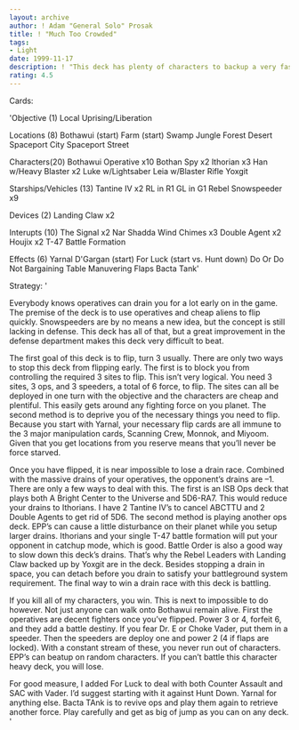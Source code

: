 ```yaml
---
layout: archive
author: ! Adam "General Solo" Prosak
title: ! "Much Too Crowded"
tags:
- Light
date: 1999-11-17
description: ! "This deck has plenty of characters to backup a very fast operatives setup.	Has a few cards to disrupt the Anti-ops strategy."
rating: 4.5
---
```

Cards: 

'Objective (1)
Local Uprising/Liberation

Locations (8)
Bothawui (start)
Farm (start)
Swamp
Jungle
Forest
Desert
Spaceport City
Spaceport Street

Characters(20)
Bothawui Operative x10
Bothan Spy x2
Ithorian x3
Han w/Heavy Blaster x2
Luke w/Lightsaber
Leia w/Blaster Rifle
Yoxgit

Starships/Vehicles (13)
Tantine IV x2
RL in R1
GL in G1
Rebel Snowspeeder x9

Devices (2)
Landing Claw x2

Interupts (10)
The Signal x2
Nar Shadda Wind Chimes x3
Double Agent x2
Houjix x2
T-47 Battle Formation

Effects (6)
Yarnal D'Gargan (start)
For Luck (start vs. Hunt down)
Do Or Do Not
Bargaining Table
Manuvering Flaps
Bacta Tank'

Strategy: '

Everybody knows operatives can drain you for a lot early on in the game.	The premise of the deck is to use operatives and cheap aliens to flip quickly.	Snowspeeders are by no means a new idea, but the concept is still lacking in defense. This deck has all of that, but a great improvement in the defense department makes this deck very difficult to beat.


The first goal of this deck is to flip, turn 3 usually.  There are only two ways to stop this deck from flipping early.  The first is to block you from controlling the required 3 sites to flip.  This isn&#8217;t very logical.  You need 3 sites, 3 ops, and 3 speeders, a total of 6 force, to flip.  The sites can all be deployed in one turn with the objective and the characters are cheap and plentiful.	This easily gets around any fighting force on you planet.  The second method is to deprive you of the necessary things you need to flip.  Because you start with Yarnal, your necessary flip cards are all immune to the 3 major manipulation cards, Scanning Crew, Monnok, and Miyoom.  Given that you get locations from you reserve means that you&#8217;ll never be force starved.

Once you have flipped, it is near impossible to lose a drain race.  Combined with the massive drains of your operatives, the opponent&#8217;s drains are &#8211;1.  There are only a few ways to deal with this.  The first is an ISB Ops deck that plays both A Bright Center to the Universe and 5D6-RA7.  This would reduce your drains to Ithorians.  I have 2 Tantine IV&#8217;s to cancel ABCTTU and 2 Double Agents to get rid of 5D6.  The second method is playing another ops deck.  EPP&#8217;s can cause a little disturbance on their planet while you setup larger drains.  Ithorians and your single T-47 battle formation will put your opponent in catchup mode, which is good.  Battle Order is also a good way to slow down this deck&#8217;s drains.  That&#8217;s why the Rebel Leaders with Landing Claw backed up by Yoxgit are in the deck.  Besides stopping a drain in space, you can detach before you drain to satisfy your battleground system requirement.  The final way to win a drain race with this deck is battling.

If you kill all of my characters, you win.  This is next to impossible to do however.  Not just anyone can walk onto Bothawui remain alive.  First the operatives are decent fighters once you&#8217;ve flipped.  Power 3 or 4, forfeit 6, and they add a battle destiny.  If you fear Dr. E or Choke Vader, put them in a speeder.  Then the speeders are deploy one and power 2 (4 if flaps are locked).	With a constant stream of these, you never run out of characters.  EPP&#8217;s can beatup on random characters.  If you can&#8217;t battle this character heavy deck, you will lose.

For good measure, I added For Luck to deal with both Counter Assault and SAC with Vader.  I&#8217;d suggest starting with it against Hunt Down.  Yarnal for anything else.	Bacta TAnk is to revive ops and play them again to retrieve another force.  Play carefully and get as big of jump as you can on any deck.
'